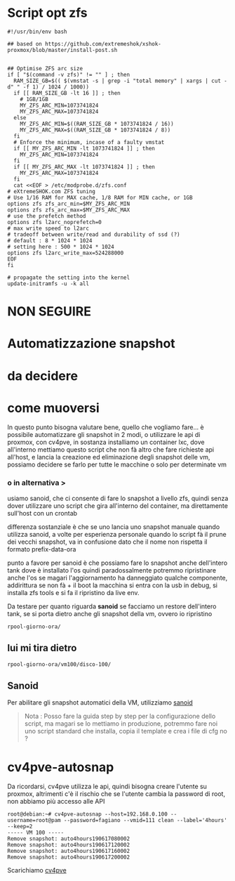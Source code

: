 # Script opt zfs

```
#!/usr/bin/env bash

## based on https://github.com/extremeshok/xshok-proxmox/blob/master/install-post.sh


## Optimise ZFS arc size
if [ "$(command -v zfs)" != "" ] ; then
  RAM_SIZE_GB=$(( $(vmstat -s | grep -i "total memory" | xargs | cut -d" " -f 1) / 1024 / 1000))
  if [[ RAM_SIZE_GB -lt 16 ]] ; then
    # 1GB/1GB
    MY_ZFS_ARC_MIN=1073741824
    MY_ZFS_ARC_MAX=1073741824
  else
    MY_ZFS_ARC_MIN=$((RAM_SIZE_GB * 1073741824 / 16))
    MY_ZFS_ARC_MAX=$((RAM_SIZE_GB * 1073741824 / 8))
  fi
  # Enforce the minimum, incase of a faulty vmstat
  if [[ MY_ZFS_ARC_MIN -lt 1073741824 ]] ; then
    MY_ZFS_ARC_MIN=1073741824
  fi
  if [[ MY_ZFS_ARC_MAX -lt 1073741824 ]] ; then
    MY_ZFS_ARC_MAX=1073741824
  fi
  cat <<EOF > /etc/modprobe.d/zfs.conf
# eXtremeSHOK.com ZFS tuning
# Use 1/16 RAM for MAX cache, 1/8 RAM for MIN cache, or 1GB
options zfs zfs_arc_min=$MY_ZFS_ARC_MIN
options zfs zfs_arc_max=$MY_ZFS_ARC_MAX
# use the prefetch method
options zfs l2arc_noprefetch=0
# max write speed to l2arc
# tradeoff between write/read and durability of ssd (?)
# default : 8 * 1024 * 1024
# setting here : 500 * 1024 * 1024
options zfs l2arc_write_max=524288000
EOF
fi

# propagate the setting into the kernel
update-initramfs -u -k all

```




# NON SEGUIRE
# Automatizzazione snapshot
# da decidere
# come muoversi


In questo punto bisogna valutare bene, quello che vogliamo fare... 
è possibile automatizzare gli snapshot in 2 modi, o utilizzare le api di proxmox, con cv4pve, in sostanza installiamo un container lxc, dove all'interno mettiamo questo script che non fà altro che fare richieste api all'host, e lancia la creazione ed eliminazione degli snapshot delle vm, possiamo decidere se farlo per tutte le macchine o solo per determinate vm

### o in alternativa >

usiamo sanoid, che ci consente di fare lo snapshot a livello zfs, quindi senza dover utilizzare uno script che gira all'interno del container, ma direttamente sull'host con un crontab

differenza sostanziale è che se uno lancia uno snapshot manuale quando utilizza sanoid, a volte per esperienza personale quando lo script fà il prune dei vecchi snapshot, va in confusione dato che il nome non rispetta il formato prefix-data-ora

punto a favore per sanoid è che possiamo fare lo snapshot anche dell'intero tank dove è installato l'os quindi paradossalmente potremmo ripristinare anche l'os se magari l'aggiornamento ha danneggiato qualche componente, addirittura se non fà + il boot la macchina si entra con la usb in debug, si installa zfs tools e si fa il ripristino da live env.

Da testare per quanto riguarda **sanoid** se facciamo un restore dell'intero tank, se si porta dietro anche gli snapshot della vm, ovvero io ripristino

    rpool-giorno-ora/

## lui mi tira dietro 

    rpool-giorno-ora/vm100/disco-100/

## Sanoid
Per abilitare gli snapshot automatici della VM, utilizziamo [sanoid](https://github.com/jimsalterjrs/sanoid)

> Nota : Posso fare la guida step by step per la configurazione dello script, ma magari se lo mettiamo in produzione, potremmo fare noi uno script standard che installa, copia il template e crea i file di cfg no ?

# cv4pve-autosnap

Da ricordarsi, cv4pve utilizza le api, quindi bisogna creare l'utente su proxmox, altrimenti c'è il rischio che se l'utente cambia la password di root, non abbiamo più accesso alle API

```
root@debian:~# cv4pve-autosnap --host=192.168.0.100 --username=root@pam --password=fagiano --vmid=111 clean --label='4hours' --keep=2
----- VM 100 -----
Remove snapshot: auto4hours190617080002
Remove snapshot: auto4hours190617120002
Remove snapshot: auto4hours190617160002
Remove snapshot: auto4hours190617200002
```
Scarichiamo [cv4pve](https://github.com/Corsinvest/cv4pve-autosnap)
